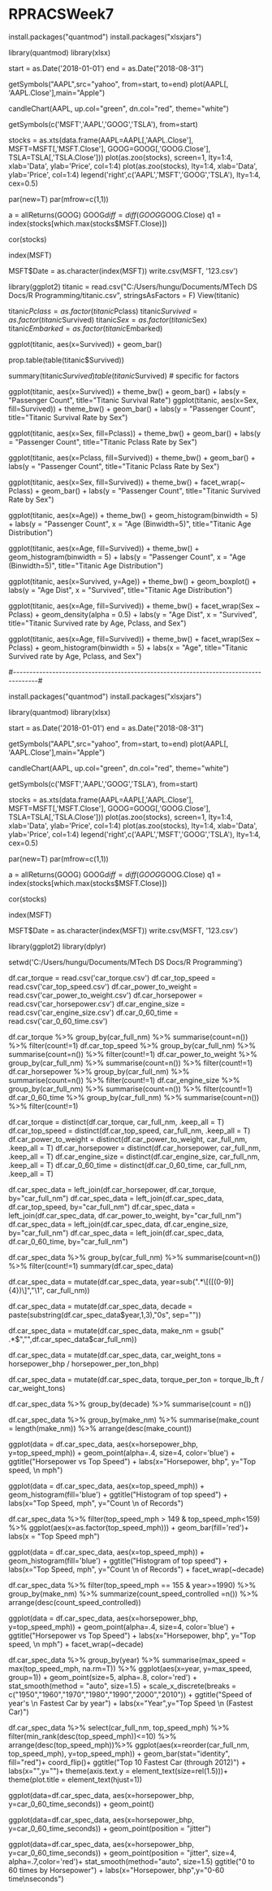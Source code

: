 # RPRACSWeek7
install.packages("quantmod")
install.packages("xlsxjars")

library(quantmod)
library(xlsx)

start = as.Date('2018-01-01')
end = as.Date("2018-08-31")

getSymbols("AAPL",src="yahoo", from=start, to=end)
plot(AAPL[, 'AAPL.Close'],main="Apple")

candleChart(AAPL, up.col="green", dn.col="red", theme="white")


getSymbols(c('MSFT','AAPL','GOOG','TSLA'), from=start)

stocks = as.xts(data.frame(AAPL=AAPL[,'AAPL.Close'], MSFT=MSFT[,'MSFT.Close'],
                           GOOG=GOOG[,'GOOG.Close'], TSLA=TSLA[,'TSLA.Close']))
plot(as.zoo(stocks), screen=1, lty=1:4, xlab='Data', ylab='Price', col=1:4)
plot(as.zoo(stocks), lty=1:4, xlab='Data', ylab='Price', col=1:4)
legend('right',c('AAPL','MSFT','GOOG','TSLA'), lty=1:4, cex=0.5)

par(new=T)
par(mfrow=c(1,1))

a = allReturns(GOOG)
GOOG$diff = diff(GOOG$GOOG.Close)
q1 = index(stocks[which.max(stocks$MSFT.Close)])

cor(stocks)

index(MSFT)

MSFT$Date = as.character(index(MSFT))
write.csv(MSFT, '123.csv')

library(ggplot2)
titanic = read.csv("C:/Users/hungu/Documents/MTech DS Docs/R Programming/titanic.csv", stringsAsFactors = F)
View(titanic)

titanic$Pclass = as.factor(titanic$Pclass)
titanic$Survived = as.factor(titanic$Survived)
titanic$Sex = as.factor(titanic$Sex)
titanic$Embarked = as.factor(titanic$Embarked)

ggplot(titanic, aes(x=Survived)) + geom_bar()

prop.table(table(titanic$Survived))

summary(titanic$Survived)
table(titanic$Survived) # specific for factors

ggplot(titanic, aes(x=Survived)) +
  theme_bw() + geom_bar() + labs(y = "Passenger Count",
                                 title="Titanic Survival Rate")
ggplot(titanic, aes(x=Sex, fill=Survived)) +
  theme_bw() + geom_bar() + labs(y = "Passenger Count",
                                 title="Titanic Survival Rate by Sex")

ggplot(titanic, aes(x=Sex, fill=Pclass)) +
  theme_bw() + geom_bar() + labs(y = "Passenger Count",
                                 title="Titanic Pclass Rate by Sex")

ggplot(titanic, aes(x=Pclass, fill=Survived)) +
  theme_bw() + geom_bar() + labs(y = "Passenger Count",
                                 title="Titanic Pclass Rate by Sex")

ggplot(titanic, aes(x=Sex, fill=Survived)) +
  theme_bw() + facet_wrap(~ Pclass) + 
  geom_bar() + labs(y = "Passenger Count",
                                 title="Titanic Survived Rate by Sex")

ggplot(titanic, aes(x=Age)) +
  theme_bw() +
  geom_histogram(binwidth = 5) + labs(y = "Passenger Count",
                                      x = "Age (Binwidth=5)",
                    title="Titanic Age Distribution")

ggplot(titanic, aes(x=Age, fill=Survived)) +
  theme_bw() +
  geom_histogram(binwidth = 5) + labs(y = "Passenger Count",
                                      x = "Age (Binwidth=5)",
                                      title="Titanic Age Distribution")

ggplot(titanic, aes(x=Survived, y=Age)) +
  theme_bw() +
  geom_boxplot() + labs(y = "Age Dist",
                                      x = "Survived",
                                      title="Titanic Age Distribution")

ggplot(titanic, aes(x=Age, fill=Survived)) +
  theme_bw() + facet_wrap(Sex ~ Pclass) +
  geom_density(alpha = 0.5) + labs(y = "Age Dist",
                        x = "Survived",
                        title="Titanic Survived rate by Age, Pclass, and Sex")

ggplot(titanic, aes(x=Age, fill=Survived)) +
  theme_bw() + facet_wrap(Sex ~ Pclass) +
  geom_histogram(binwidth = 5) + labs(x = "Age",
                                title="Titanic Survived rate by Age, Pclass, and Sex")

#-------------------------------------------------------------------------------------#

install.packages("quantmod")
install.packages("xlsxjars")

library(quantmod)
library(xlsx)

start = as.Date('2018-01-01')
end = as.Date("2018-08-31")

getSymbols("AAPL",src="yahoo", from=start, to=end)
plot(AAPL[, 'AAPL.Close'],main="Apple")

candleChart(AAPL, up.col="green", dn.col="red", theme="white")


getSymbols(c('MSFT','AAPL','GOOG','TSLA'), from=start)

stocks = as.xts(data.frame(AAPL=AAPL[,'AAPL.Close'], MSFT=MSFT[,'MSFT.Close'],
                           GOOG=GOOG[,'GOOG.Close'], TSLA=TSLA[,'TSLA.Close']))
plot(as.zoo(stocks), screen=1, lty=1:4, xlab='Data', ylab='Price', col=1:4)
plot(as.zoo(stocks), lty=1:4, xlab='Data', ylab='Price', col=1:4)
legend('right',c('AAPL','MSFT','GOOG','TSLA'), lty=1:4, cex=0.5)

par(new=T)
par(mfrow=c(1,1))

a = allReturns(GOOG)
GOOG$diff = diff(GOOG$GOOG.Close)
q1 = index(stocks[which.max(stocks$MSFT.Close)])

cor(stocks)

index(MSFT)

MSFT$Date = as.character(index(MSFT))
write.csv(MSFT, '123.csv')


library(ggplot2)
library(dplyr)

setwd('C:/Users/hungu/Documents/MTech DS Docs/R Programming')

df.car_torque = read.csv('car_torque.csv')
df.car_top_speed = read.csv('car_top_speed.csv')
df.car_power_to_weight = read.csv('car_power_to_weight.csv')
df.car_horsepower = read.csv('car_horsepower.csv')
df.car_engine_size = read.csv('car_engine_size.csv')
df.car_0_60_time = read.csv('car_0_60_time.csv')

df.car_torque %>% group_by(car_full_nm) %>% summarise(count=n()) %>% filter(count!=1)
df.car_top_speed %>% group_by(car_full_nm) %>% summarise(count=n()) %>% filter(count!=1)
df.car_power_to_weight %>% group_by(car_full_nm) %>% summarise(count=n()) %>% filter(count!=1)
df.car_horsepower %>% group_by(car_full_nm) %>% summarise(count=n()) %>% filter(count!=1)
df.car_engine_size %>% group_by(car_full_nm) %>% summarise(count=n()) %>% filter(count!=1)
df.car_0_60_time %>% group_by(car_full_nm) %>% summarise(count=n()) %>% filter(count!=1)


df.car_torque = distinct(df.car_torque, car_full_nm, .keep_all = T)
df.car_top_speed = distinct(df.car_top_speed, car_full_nm, .keep_all = T)
df.car_power_to_weight = distinct(df.car_power_to_weight, car_full_nm, .keep_all = T)
df.car_horsepower = distinct(df.car_horsepower, car_full_nm, .keep_all = T)
df.car_engine_size = distinct(df.car_engine_size, car_full_nm, .keep_all = T)
df.car_0_60_time = distinct(df.car_0_60_time, car_full_nm, .keep_all = T)

df.car_spec_data = left_join(df.car_horsepower, df.car_torque, by="car_full_nm")
df.car_spec_data = left_join(df.car_spec_data, df.car_top_speed, by="car_full_nm")
df.car_spec_data = left_join(df.car_spec_data, df.car_power_to_weight, by="car_full_nm")
df.car_spec_data = left_join(df.car_spec_data, df.car_engine_size, by="car_full_nm")
df.car_spec_data = left_join(df.car_spec_data, df.car_0_60_time, by="car_full_nm")

df.car_spec_data %>% group_by(car_full_nm) %>% summarise(count=n()) %>% filter(count!=1)
summary(df.car_spec_data)

df.car_spec_data = mutate(df.car_spec_data, year=sub(".*\\[([(0-9)]{4})\\]","\\1", car_full_nm))

df.car_spec_data = mutate(df.car_spec_data,
                          decade = paste(substring(df.car_spec_data$year,1,3),"0s", sep=""))

df.car_spec_data = mutate(df.car_spec_data, make_nm = gsub(" .*$","",df.car_spec_data$car_full_nm))

df.car_spec_data = mutate(df.car_spec_data, car_weight_tons = horsepower_bhp / horsepower_per_ton_bhp)

df.car_spec_data = mutate(df.car_spec_data, torque_per_ton = torque_lb_ft / car_weight_tons)

df.car_spec_data %>% group_by(decade) %>% summarise(count = n())

df.car_spec_data %>%
  group_by(make_nm) %>%
  summarise(make_count = length(make_nm)) %>%
  arrange(desc(make_count))

ggplot(data = df.car_spec_data,
       aes(x=horsepower_bhp, y=top_speed_mph)) +
  geom_point(alpha=.4, size=4, color='blue') +
  ggtitle("Horsepower vs Top Speed") +
  labs(x="Horsepower, bhp", y="Top speed, \n mph")

ggplot(data = df.car_spec_data,
       aes(x=top_speed_mph)) +
  geom_histogram(fill='blue') +
  ggtitle("Histogram of top speed") +
  labs(x="Top Speed, mph", y="Count \n of Records")

df.car_spec_data %>% filter(top_speed_mph > 149 & top_speed_mph<159) %>%
  ggplot(aes(x=as.factor(top_speed_mph))) +
  geom_bar(fill='red')+
  labs(x = "Top Speed mph")

ggplot(data = df.car_spec_data,
       aes(x=top_speed_mph)) +
  geom_histogram(fill='blue') +
  ggtitle("Histogram of top speed") +
  labs(x="Top Speed, mph", y="Count \n of Records") + 
  facet_wrap(~decade)

df.car_spec_data %>% 
  filter(top_speed_mph == 155 & year>=1990) %>%
  group_by(make_nm) %>%
  summarize(count_speed_controlled =n()) %>%
  arrange(desc(count_speed_controlled))

ggplot(data = df.car_spec_data,
       aes(x=horsepower_bhp, y=top_speed_mph)) +
  geom_point(alpha=.4, size=4, color='blue') +
  ggtitle("Horsepower vs Top Speed") +
  labs(x="Horsepower, bhp", y="Top speed, \n mph") +
  facet_wrap(~decade)

df.car_spec_data %>% 
  group_by(year) %>%
  summarise(max_speed = max(top_speed_mph, na.rm=T)) %>%
  ggplot(aes(x=year, y=max_speed, group=1)) + 
  geom_point(size=5, alpha=.8, color='red') +
  stat_smooth(method = "auto", size=1.5) +
  scale_x_discrete(breaks = c("1950","1960","1970","1980","1990","2000","2010")) +
  ggtitle("Speed of year's \n Fastest Car by year") + 
  labs(x="Year",y="Top Speed \n (Fastest Car)")

df.car_spec_data %>%
  select(car_full_nm, top_speed_mph) %>%
  filter(min_rank(desc(top_speed_mph))<=10) %>%
  arrange(desc(top_speed_mph))%>%
  ggplot(aes(x=reorder(car_full_nm, top_speed_mph), y=top_speed_mph)) +
  geom_bar(stat="identity", fill="red")+
  coord_flip()+
  ggtitle("Top 10 Fastest Car (through 2012)") + 
  labs(x="",y="")+
  theme(axis.text.y = element_text(size=rel(1.5)))+
  theme(plot.title = element_text(hjust=1))

ggplot(data=df.car_spec_data, aes(x=horsepower_bhp, y=car_0_60_time_seconds)) +
  geom_point()

ggplot(data=df.car_spec_data, aes(x=horsepower_bhp, y=car_0_60_time_seconds)) +
  geom_point(position = "jitter")

ggplot(data=df.car_spec_data, aes(x=horsepower_bhp, y=car_0_60_time_seconds)) +
  geom_point(position = "jitter", size=4, alpha=.7,color='red')+
  stat_smooth(method="auto", size=1.5)
  ggtitle("0 to 60 times by Horsepower") + 
  labs(x="Horsepower, bhp",y="0-60 time\nseconds")
